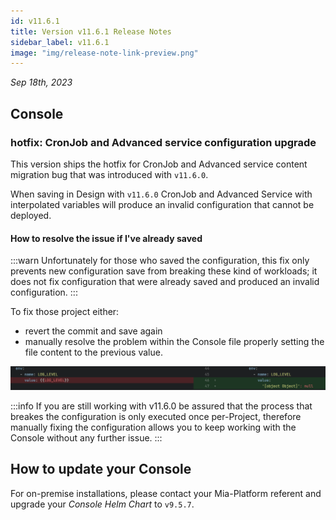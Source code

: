 ```yaml
---
id: v11.6.1
title: Version v11.6.1 Release Notes
sidebar_label: v11.6.1
image: "img/release-note-link-preview.png"
---
```


_Sep 18th, 2023_

## Console

### hotfix: CronJob and Advanced service configuration upgrade

This version ships the hotfix for CronJob and Advanced service content migration bug that was introduced with `v11.6.0`.

When saving in Design with `v11.6.0` CronJob and Advanced Service with interpolated variables will produce an invalid configuration that cannot be deployed.

#### How to resolve the issue if I've already saved

:::warn
Unfortunately for those who saved the configuration, this fix only prevents new configuration save from breaking these kind of workloads; it does not fix configuration that were already saved and produced an invalid configuration.
:::

To fix those project either:

 - revert the commit and save again
 - manually resolve the problem within the Console file properly setting the file content to the previous value.

![Example of commit producing broken configuration](./img/v11.6.1/example-commit.png)

:::info
If you are still working with v11.6.0 be assured that the process that breakes the configuration is only executed once per-Project, therefore manually fixing the configuration allows you to keep working with the Console without any further issue.
:::

## How to update your Console

For on-premise installations, please contact your Mia-Platform referent and upgrade your _Console Helm Chart_ to `v9.5.7`.
